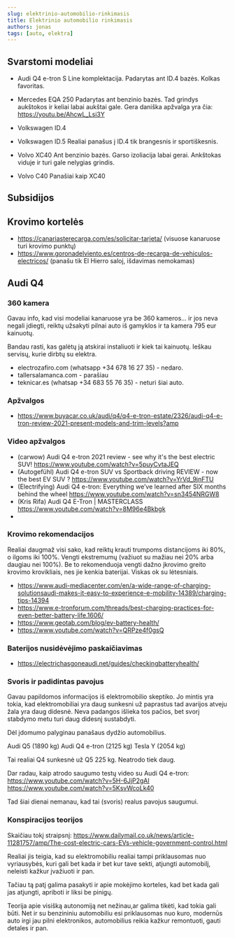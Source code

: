 ```yaml
---
slug: elektrinio-automobilio-rinkimasis
title: Elektrinio automobilio rinkimasis
authors: jonas
tags: [auto, elektra]
---
```


## Svarstomi modeliai

- Audi Q4 e-tron
S Line komplektacija. Padarytas ant ID.4 bazės. Kolkas favoritas.

- Mercedes EQA 250
Padarytas ant benzinio bazės. Tad grindys aukštokos ir keliai labai aukštai gale. Gera daniška apžvalga yra čia: https://youtu.be/AhcwL_Lsi3Y
- Volkswagen ID.4

- Volkswagen ID.5
Realiai panašus į ID.4 tik brangesnis ir sportiškesnis.

- Volvo XC40
Ant benzinio bazės. Garso izoliacija labai gerai. Ankštokas viduje ir turi gale nelygias grindis. 

- Volvo C40
Panašiai kaip XC40

## Subsidijos

## Krovimo kortelės

- https://canariasterecarga.com/es/solicitar-tarjeta/ (visuose kanaruose turi krovimo punktų)
- https://www.goronadelviento.es/centros-de-recarga-de-vehiculos-electricos/ (panašu tik El Hierro saloj, išdavimas nemokamas)

## Audi Q4


### 360 kamera
Gavau info, kad visi modeliai kanaruose yra be 360 kameros... ir jos neva negali įdiegti, reiktų užsakyti pilnai auto iš gamyklos ir ta kamera 795 eur kainuotų.

Bandau rasti, kas galėtų ją atskirai instaliuoti ir kiek tai kainuotų. Ieškau servisų, kurie dirbtų su elektra.

- electrozafiro.com (whatsapp +34 678 16 27 35) - nedaro.
- tallersalamanca.com - parašiau
- teknicar.es (whatsap +34 683 55 76 35) - neturi šiai auto.


### Apžvalgos
- https://www.buyacar.co.uk/audi/q4/q4-e-tron-estate/2326/audi-q4-e-tron-review-2021-present-models-and-trim-levels?amp

### Video apžvalgos
- (carwow) Audi Q4 e-tron 2021 review - see why it's the best electric SUV!
 https://www.youtube.com/watch?v=5puyCvtaJEQ 
- (Autogefühl) Audi Q4 e-tron SUV vs Sportback driving REVIEW - now the best EV SUV ? https://www.youtube.com/watch?v=YrVd_9jnFTU
- (Electrifying) Audi Q4 e-tron: Everything we’ve learned after SIX months behind the wheel https://www.youtube.com/watch?v=sn3454NRGW8
- (Kris Rifa) Audi Q4 E-Tron | MASTERCLASS https://www.youtube.com/watch?v=8M96e4Bkbgk
- 

### Krovimo rekomendacijos
Realiai daugmaž visi sako, kad reiktų krauti trumpoms distancijoms iki 80%, o ilgoms iki 100%. Vengti ekstremumų (važiuot su mažiau nei 20% arba daugiau nei 100%). Be to rekomenduoja vengti dažno įkrovimo greito krovimo krovikliais, nes jie kenkia baterijai. Viskas ok su lėtesniais.

- https://www.audi-mediacenter.com/en/a-wide-range-of-charging-solutionsaudi-makes-it-easy-to-experience-e-mobility-14389/charging-tips-14394
- https://www.e-tronforum.com/threads/best-charging-practices-for-even-better-battery-life.1606/
- https://www.geotab.com/blog/ev-battery-health/
- https://www.youtube.com/watch?v=QRPze4f0gsQ

### Baterijos nusidėvėjimo paskaičiavimas
- https://electrichasgoneaudi.net/guides/checkingbatteryhealth/
  
### Svoris ir padidintas pavojus
Gavau papildomos informacijos iš elektromobilio skeptiko. Jo mintis yra tokia, kad elektromobiliai yra daug sunkesni už paprastus tad avarijos atveju žala yra daug didesnė. Neva padangos išlieka tos pačios, bet svorį stabdymo metu turi daug didesnį sustabdyti. 

Dėl įdomumo palyginau panašaus dydžio automobilius.

Audi Q5 (1890 kg)
Audi Q4 e-tron (2125 kg)
Tesla Y (2054 kg)

Tai realiai Q4 sunkesnė už Q5 225 kg. Neatrodo tiek daug. 

Dar radau, kaip atrodo saugumo testų video su Audi Q4 e-tron:
https://www.youtube.com/watch?v=5H-6JjP2gAI
https://www.youtube.com/watch?v=5KsvWcoLk40

Tad šiai dienai nemanau, kad tai (svoris) realus pavojus saugumui.

### Konspiracijos teorijos
Skaičiau tokį straipsnį: https://www.dailymail.co.uk/news/article-11281757/amp/The-cost-electric-cars-EVs-vehicle-government-control.html

Realiai jis teigia, kad su elektromobiliu realiai tampi priklausomas nuo vyriausybės, kuri gali bet kada ir bet kur tave sekti, atjungti automobilį, neleisti kažkur įvažiuoti ir pan. 

Tačiau tą patį galima pasakyti ir apie mokėjimo korteles, kad bet kada gali jas atjungti, apriboti ir liksi be pinigų. 

Teorija apie visišką autonomiją net nežinau,ar galima tikėti, kad tokia gali būti. Net ir su benzininiu automobiliu esi priklausomas nuo kuro, modernūs auto irgi jau pilni elektronikos, automobilius reikia kažkur remontuoti, gauti detales ir pan. 
